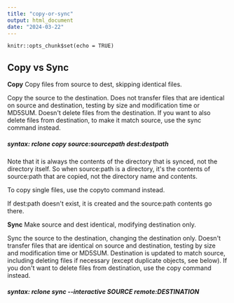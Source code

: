 ```yaml
---
title: "copy-or-sync"
output: html_document
date: "2024-03-22"
---
```


```{r setup, include=FALSE}
knitr::opts_chunk$set(echo = TRUE)
```

## Copy vs Sync

**Copy** 
Copy files from source to dest, skipping identical files.

Copy the source to the destination. Does not transfer files that are identical on source and destination, testing by size and modification time or MD5SUM. Doesn't delete files from the destination. If you want to also delete files from destination, to make it match source, use the sync command instead. 

#####  syntax: rclone copy source:sourcepath dest:destpath 

Note that it is always the contents of the directory that is synced, not the directory itself. So when source:path is a directory, it's the contents of source:path that are copied, not the directory name and contents.

To copy single files, use the copyto command instead.

If dest:path doesn't exist, it is created and the source:path contents go there.


**Sync** 
Make source and dest identical, modifying destination only.

Sync the source to the destination, changing the destination only. Doesn't transfer files that are identical on source and destination, testing by size and modification time or MD5SUM. Destination is updated to match source, including deleting files if necessary (except duplicate objects, see below). If you don't want to delete files from destination, use the copy command instead.

##### syntax: rclone sync --interactive SOURCE remote:DESTINATION
